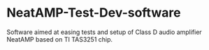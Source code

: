 # NeatAMP-Test-Dev-software
Software aimed at easing tests and setup of Class D audio amplifier NeatAMP based on TI TAS3251 chip.
